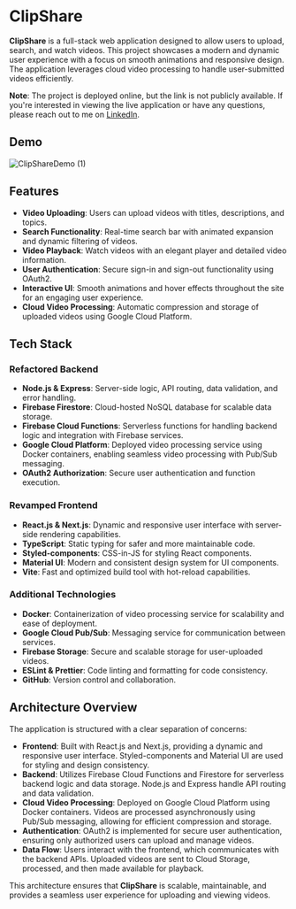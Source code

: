 # ClipShare

**ClipShare** is a full-stack web application designed to allow users to upload, search, and watch videos. This project showcases a modern and dynamic user experience with a focus on smooth animations and responsive design. The application leverages cloud video processing to handle user-submitted videos efficiently.

**Note**: The project is deployed online, but the link is not publicly available. If you're interested in viewing the live application or have any questions, please reach out to me on [LinkedIn](https://www.linkedin.com/in/your-profile).

## Demo
![ClipShareDemo (1)](https://github.com/user-attachments/assets/f228acb2-55de-496d-b3b5-705558c27c79)



## Features

- **Video Uploading**: Users can upload videos with titles, descriptions, and topics.
- **Search Functionality**: Real-time search bar with animated expansion and dynamic filtering of videos.
- **Video Playback**: Watch videos with an elegant player and detailed video information.
- **User Authentication**: Secure sign-in and sign-out functionality using OAuth2.
- **Interactive UI**: Smooth animations and hover effects throughout the site for an engaging user experience.
- **Cloud Video Processing**: Automatic compression and storage of uploaded videos using Google Cloud Platform.

## Tech Stack

### Refactored Backend

- **Node.js & Express**: Server-side logic, API routing, data validation, and error handling.
- **Firebase Firestore**: Cloud-hosted NoSQL database for scalable data storage.
- **Firebase Cloud Functions**: Serverless functions for handling backend logic and integration with Firebase services.
- **Google Cloud Platform**: Deployed video processing service using Docker containers, enabling seamless video processing with Pub/Sub messaging.
- **OAuth2 Authorization**: Secure user authentication and function execution.

### Revamped Frontend

- **React.js & Next.js**: Dynamic and responsive user interface with server-side rendering capabilities.
- **TypeScript**: Static typing for safer and more maintainable code.
- **Styled-components**: CSS-in-JS for styling React components.
- **Material UI**: Modern and consistent design system for UI components.
- **Vite**: Fast and optimized build tool with hot-reload capabilities.

### Additional Technologies

- **Docker**: Containerization of video processing service for scalability and ease of deployment.
- **Google Cloud Pub/Sub**: Messaging service for communication between services.
- **Firebase Storage**: Secure and scalable storage for user-uploaded videos.
- **ESLint & Prettier**: Code linting and formatting for code consistency.
- **GitHub**: Version control and collaboration.

## Architecture Overview

The application is structured with a clear separation of concerns:

- **Frontend**: Built with React.js and Next.js, providing a dynamic and responsive user interface. Styled-components and Material UI are used for styling and design consistency.
- **Backend**: Utilizes Firebase Cloud Functions and Firestore for serverless backend logic and data storage. Node.js and Express handle API routing and data validation.
- **Cloud Video Processing**: Deployed on Google Cloud Platform using Docker containers. Videos are processed asynchronously using Pub/Sub messaging, allowing for efficient compression and storage.
- **Authentication**: OAuth2 is implemented for secure user authentication, ensuring only authorized users can upload and manage videos.
- **Data Flow**: Users interact with the frontend, which communicates with the backend APIs. Uploaded videos are sent to Cloud Storage, processed, and then made available for playback.

This architecture ensures that **ClipShare** is scalable, maintainable, and provides a seamless user experience for uploading and viewing videos.
